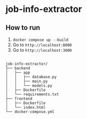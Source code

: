 # job-info-extractor

## How to run
1. `docker compose up --build`
2. Go to `http://localhost:8000`
3. Go to `http://localhost:3000`

## 
```
job-info-extractor/
├── backend
│   ├── app
│   │   ├── database.py
│   │   ├── main.py
│   │   └── models.py
│   ├── Dockerfile
│   └── requirements.txt
├── frontend
│   ├── Dockerfile
│   └── index.html
└── docker-compose.yml
```
